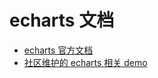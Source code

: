 # echarts 文档

- [echarts 官方文档](https://echarts.apache.org/zh/option.html#title)
- [社区维护的 echarts 相关 demo](https://www.makeapie.com/explore.html#charts=funnel~sort=rank~timeframe=all~author=all)
